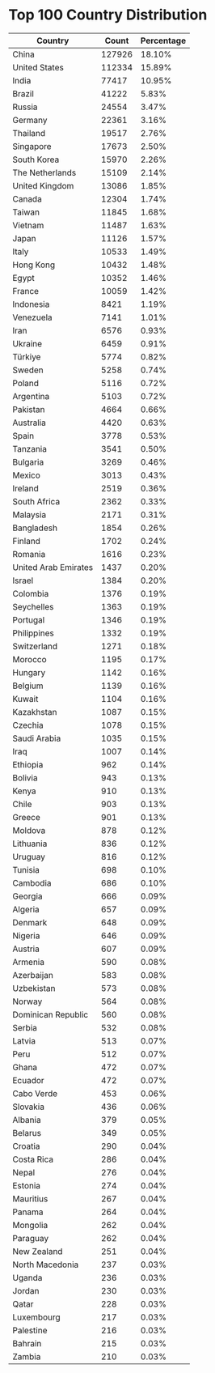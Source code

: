 # Top 100 Country Distribution
| Country | Count | Percentage |
|----|----|----|
| China | 127926 | 18.10% |
| United States | 112334 | 15.89% |
| India | 77417 | 10.95% |
| Brazil | 41222 | 5.83% |
| Russia | 24554 | 3.47% |
| Germany | 22361 | 3.16% |
| Thailand | 19517 | 2.76% |
| Singapore | 17673 | 2.50% |
| South Korea | 15970 | 2.26% |
| The Netherlands | 15109 | 2.14% |
| United Kingdom | 13086 | 1.85% |
| Canada | 12304 | 1.74% |
| Taiwan | 11845 | 1.68% |
| Vietnam | 11487 | 1.63% |
| Japan | 11126 | 1.57% |
| Italy | 10533 | 1.49% |
| Hong Kong | 10432 | 1.48% |
| Egypt | 10352 | 1.46% |
| France | 10059 | 1.42% |
| Indonesia | 8421 | 1.19% |
| Venezuela | 7141 | 1.01% |
| Iran | 6576 | 0.93% |
| Ukraine | 6459 | 0.91% |
| Türkiye | 5774 | 0.82% |
| Sweden | 5258 | 0.74% |
| Poland | 5116 | 0.72% |
| Argentina | 5103 | 0.72% |
| Pakistan | 4664 | 0.66% |
| Australia | 4420 | 0.63% |
| Spain | 3778 | 0.53% |
| Tanzania | 3541 | 0.50% |
| Bulgaria | 3269 | 0.46% |
| Mexico | 3013 | 0.43% |
| Ireland | 2519 | 0.36% |
| South Africa | 2362 | 0.33% |
| Malaysia | 2171 | 0.31% |
| Bangladesh | 1854 | 0.26% |
| Finland | 1702 | 0.24% |
| Romania | 1616 | 0.23% |
| United Arab Emirates | 1437 | 0.20% |
| Israel | 1384 | 0.20% |
| Colombia | 1376 | 0.19% |
| Seychelles | 1363 | 0.19% |
| Portugal | 1346 | 0.19% |
| Philippines | 1332 | 0.19% |
| Switzerland | 1271 | 0.18% |
| Morocco | 1195 | 0.17% |
| Hungary | 1142 | 0.16% |
| Belgium | 1139 | 0.16% |
| Kuwait | 1104 | 0.16% |
| Kazakhstan | 1087 | 0.15% |
| Czechia | 1078 | 0.15% |
| Saudi Arabia | 1035 | 0.15% |
| Iraq | 1007 | 0.14% |
| Ethiopia | 962 | 0.14% |
| Bolivia | 943 | 0.13% |
| Kenya | 910 | 0.13% |
| Chile | 903 | 0.13% |
| Greece | 901 | 0.13% |
| Moldova | 878 | 0.12% |
| Lithuania | 836 | 0.12% |
| Uruguay | 816 | 0.12% |
| Tunisia | 698 | 0.10% |
| Cambodia | 686 | 0.10% |
| Georgia | 666 | 0.09% |
| Algeria | 657 | 0.09% |
| Denmark | 648 | 0.09% |
| Nigeria | 646 | 0.09% |
| Austria | 607 | 0.09% |
| Armenia | 590 | 0.08% |
| Azerbaijan | 583 | 0.08% |
| Uzbekistan | 573 | 0.08% |
| Norway | 564 | 0.08% |
| Dominican Republic | 560 | 0.08% |
| Serbia | 532 | 0.08% |
| Latvia | 513 | 0.07% |
| Peru | 512 | 0.07% |
| Ghana | 472 | 0.07% |
| Ecuador | 472 | 0.07% |
| Cabo Verde | 453 | 0.06% |
| Slovakia | 436 | 0.06% |
| Albania | 379 | 0.05% |
| Belarus | 349 | 0.05% |
| Croatia | 290 | 0.04% |
| Costa Rica | 286 | 0.04% |
| Nepal | 276 | 0.04% |
| Estonia | 274 | 0.04% |
| Mauritius | 267 | 0.04% |
| Panama | 264 | 0.04% |
| Mongolia | 262 | 0.04% |
| Paraguay | 262 | 0.04% |
| New Zealand | 251 | 0.04% |
| North Macedonia | 237 | 0.03% |
| Uganda | 236 | 0.03% |
| Jordan | 230 | 0.03% |
| Qatar | 228 | 0.03% |
| Luxembourg | 217 | 0.03% |
| Palestine | 216 | 0.03% |
| Bahrain | 215 | 0.03% |
| Zambia | 210 | 0.03% |
